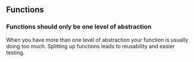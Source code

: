 ## **Functions**

### Functions should only be one level of abstraction

When you have more than one level of abstraction your function is usually doing too much. Splitting up functions leads to reusability and easier testing.
